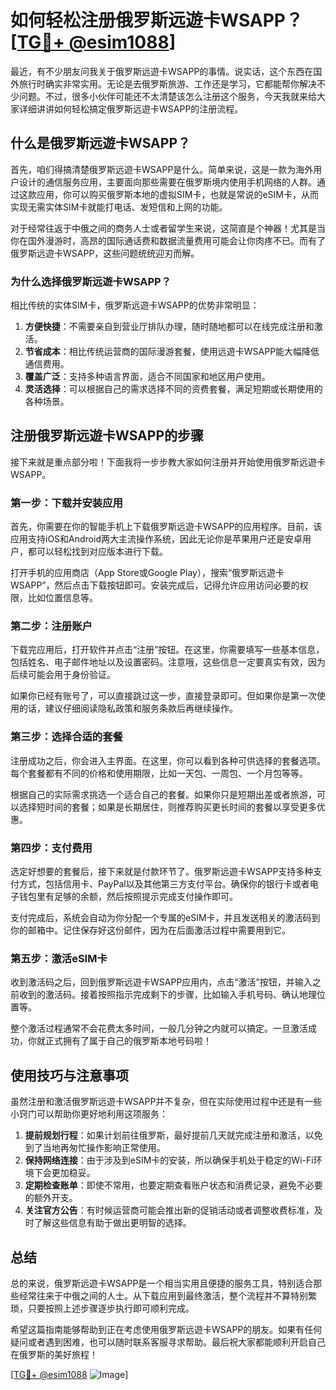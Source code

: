 # 如何轻松注册俄罗斯远遊卡WSAPP？[[TG💪+ @esim1088](https://t.me/s/esim1088)]

最近，有不少朋友问我关于俄罗斯远遊卡WSAPP的事情。说实话，这个东西在国外旅行时确实非常实用。无论是去俄罗斯旅游、工作还是学习，它都能帮你解决不少问题。不过，很多小伙伴可能还不太清楚该怎么注册这个服务，今天我就来给大家详细讲讲如何轻松搞定俄罗斯远遊卡WSAPP的注册流程。

## 什么是俄罗斯远遊卡WSAPP？

首先，咱们得搞清楚俄罗斯远遊卡WSAPP是什么。简单来说，这是一款为海外用户设计的通信服务应用，主要面向那些需要在俄罗斯境内使用手机网络的人群。通过这款应用，你可以购买俄罗斯本地的虚拟SIM卡，也就是常说的eSIM卡，从而实现无需实体SIM卡就能打电话、发短信和上网的功能。

对于经常往返于中俄之间的商务人士或者留学生来说，这简直是个神器！尤其是当你在国外漫游时，高昂的国际通话费和数据流量费用可能会让你肉疼不已。而有了俄罗斯远遊卡WSAPP，这些问题统统迎刃而解。

### 为什么选择俄罗斯远遊卡WSAPP？

相比传统的实体SIM卡，俄罗斯远遊卡WSAPP的优势非常明显：

1. **方便快捷**：不需要亲自到营业厅排队办理，随时随地都可以在线完成注册和激活。
2. **节省成本**：相比传统运营商的国际漫游套餐，使用远遊卡WSAPP能大幅降低通信费用。
3. **覆盖广泛**：支持多种语言界面，适合不同国家和地区用户使用。
4. **灵活选择**：可以根据自己的需求选择不同的资费套餐，满足短期或长期使用的各种场景。

## 注册俄罗斯远遊卡WSAPP的步骤

接下来就是重点部分啦！下面我将一步步教大家如何注册并开始使用俄罗斯远遊卡WSAPP。

### 第一步：下载并安装应用

首先，你需要在你的智能手机上下载俄罗斯远遊卡WSAPP的应用程序。目前，该应用支持iOS和Android两大主流操作系统，因此无论你是苹果用户还是安卓用户，都可以轻松找到对应版本进行下载。

打开手机的应用商店（App Store或Google Play），搜索“俄罗斯远遊卡WSAPP”，然后点击下载按钮即可。安装完成后，记得允许应用访问必要的权限，比如位置信息等。

### 第二步：注册账户

下载完应用后，打开软件并点击“注册”按钮。在这里，你需要填写一些基本信息，包括姓名、电子邮件地址以及设置密码。注意哦，这些信息一定要真实有效，因为后续可能会用于身份验证。

如果你已经有账号了，可以直接跳过这一步，直接登录即可。但如果你是第一次使用的话，建议仔细阅读隐私政策和服务条款后再继续操作。

### 第三步：选择合适的套餐

注册成功之后，你会进入主界面。在这里，你可以看到各种可供选择的套餐选项。每个套餐都有不同的价格和使用期限，比如一天包、一周包、一个月包等等。

根据自己的实际需求挑选一个适合自己的套餐。如果你只是短期出差或者旅游，可以选择短时间的套餐；如果是长期居住，则推荐购买更长时间的套餐以享受更多优惠。

### 第四步：支付费用

选定好想要的套餐后，接下来就是付款环节了。俄罗斯远遊卡WSAPP支持多种支付方式，包括信用卡、PayPal以及其他第三方支付平台。确保你的银行卡或者电子钱包里有足够的余额，然后按照提示完成支付操作即可。

支付完成后，系统会自动为你分配一个专属的eSIM卡，并且发送相关的激活码到你的邮箱中。记住保存好这份邮件，因为在后面激活过程中需要用到它。

### 第五步：激活eSIM卡

收到激活码之后，回到俄罗斯远遊卡WSAPP应用内，点击“激活”按钮，并输入之前收到的激活码。接着按照指示完成剩下的步骤，比如输入手机号码、确认地理位置等。

整个激活过程通常不会花费太多时间，一般几分钟之内就可以搞定。一旦激活成功，你就正式拥有了属于自己的俄罗斯本地号码啦！

## 使用技巧与注意事项

虽然注册和激活俄罗斯远遊卡WSAPP并不复杂，但在实际使用过程中还是有一些小窍门可以帮助你更好地利用这项服务：

1. **提前规划行程**：如果计划前往俄罗斯，最好提前几天就完成注册和激活，以免到了当地再匆忙操作影响正常使用。
2. **保持网络连接**：由于涉及到eSIM卡的安装，所以确保手机处于稳定的Wi-Fi环境下会更加稳妥。
3. **定期检查账单**：即使不常用，也要定期查看账户状态和消费记录，避免不必要的额外开支。
4. **关注官方公告**：有时候运营商可能会推出新的促销活动或者调整收费标准，及时了解这些信息有助于做出更明智的选择。

## 总结

总的来说，俄罗斯远遊卡WSAPP是一个相当实用且便捷的服务工具，特别适合那些经常往来于中俄之间的人士。从下载应用到最终激活，整个流程并不算特别繁琐，只要按照上述步骤逐步执行即可顺利完成。

希望这篇指南能够帮助到正在考虑使用俄罗斯远遊卡WSAPP的朋友。如果有任何疑问或者遇到困难，也可以随时联系客服寻求帮助。最后祝大家都能顺利开启自己在俄罗斯的美好旅程！

[[TG💪+ @esim1088](https://t.me/s/esim1088) ![Image](https://i.postimg.cc/4NQfJmqS/Snipaste-2025-05-13-00-14-12.png)]